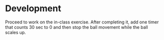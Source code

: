 # Development
Proceed to work on the in-class exercise. After completing it, add one timer that counts 30 sec to 0 and then stop the ball movement while the ball scales up.
